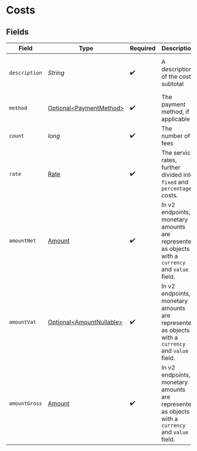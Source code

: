 # Costs


## Fields

| Field                                                                                             | Type                                                                                              | Required                                                                                          | Description                                                                                       | Example                                                                                           |
| ------------------------------------------------------------------------------------------------- | ------------------------------------------------------------------------------------------------- | ------------------------------------------------------------------------------------------------- | ------------------------------------------------------------------------------------------------- | ------------------------------------------------------------------------------------------------- |
| `description`                                                                                     | *String*                                                                                          | :heavy_check_mark:                                                                                | A description of the cost subtotal                                                                | Credit card - Visa debit consumer domestic                                                        |
| `method`                                                                                          | [Optional\<PaymentMethod>](../../models/components/PaymentMethod.md)                              | :heavy_check_mark:                                                                                | The payment method, if applicable                                                                 | creditcard                                                                                        |
| `count`                                                                                           | *long*                                                                                            | :heavy_check_mark:                                                                                | The number of fees                                                                                | 10                                                                                                |
| `rate`                                                                                            | [Rate](../../models/components/Rate.md)                                                           | :heavy_check_mark:                                                                                | The service rates, further divided into `fixed` and `percentage` costs.                           |                                                                                                   |
| `amountNet`                                                                                       | [Amount](../../models/components/Amount.md)                                                       | :heavy_check_mark:                                                                                | In v2 endpoints, monetary amounts are represented as objects with a `currency` and `value` field. |                                                                                                   |
| `amountVat`                                                                                       | [Optional\<AmountNullable>](../../models/components/AmountNullable.md)                            | :heavy_check_mark:                                                                                | In v2 endpoints, monetary amounts are represented as objects with a `currency` and `value` field. |                                                                                                   |
| `amountGross`                                                                                     | [Amount](../../models/components/Amount.md)                                                       | :heavy_check_mark:                                                                                | In v2 endpoints, monetary amounts are represented as objects with a `currency` and `value` field. |                                                                                                   |